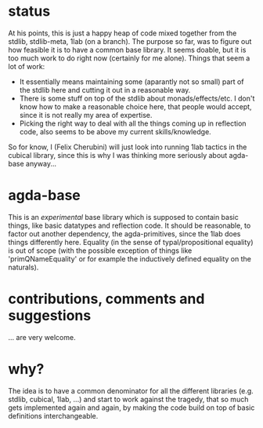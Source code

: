 # status
At his points, this is just a happy heap of code mixed together from the stdlib, stdlib-meta, 1lab (on a branch).
The purpose so far, was to figure out how feasible it is to have a common base library.
It seems doable, but it is too much work to do right now (certainly for me alone).
Things that seem a lot of work:
+ It essentially means maintaining some (aparantly not so small) part of the stdlib here and cutting it out in a reasonable way.
+ There is some stuff on top of the stdlib about monads/effects/etc. I don't know how to make a reasonable choice here, that people would accept, since it is not really my area of expertise.
+ Picking the right way to deal with all the things coming up in reflection code, also seems to be above my current skills/knowledge.

So for know, I (Felix Cherubini) will just look into running 1lab tactics in the cubical library, since this is why I was thinking more seriously about agda-base anyway...

# agda-base
This is an *experimental* base library which is supposed to contain basic things, like basic datatypes and reflection code.
It should be reasonable, to factor out another dependency, the agda-primitives, since the 1lab does things differently here.
Equality (in the sense of typal/propositional equality) is out of scope (with the possible exception of things like 'primQNameEquality' or for example the inductively defined equality on the naturals). 

# contributions, comments and suggestions
... are very welcome.

# why?
The idea is to have a common denominator for all the different libraries (e.g. stdlib, cubical, 1lab, ...) and start to work against the tragedy, 
that so much gets implemented again and again, by making the code build on top of basic definitions interchangeable.
